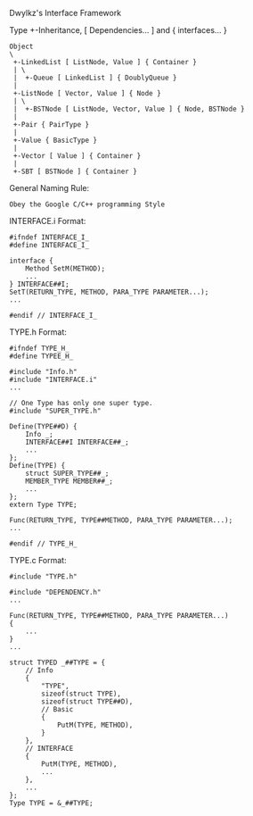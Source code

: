 Dwylkz's Interface Framework

Type +-Inheritance,	[ Dependencies... ] and { interfaces... }

	Object
	\
	 +-LinkedList [ ListNode, Value ] { Container }
	 | \
	 |	+-Queue [ LinkedList ] { DoublyQueue }
	 |
	 +-ListNode [ Vector, Value ] { Node }
	 | \
	 |	+-BSTNode [ ListNode, Vector, Value ] { Node, BSTNode }
	 |
	 +-Pair { PairType }
	 |
	 +-Value { BasicType }
	 |
	 +-Vector [ Value ]	{ Container }
	 |
	 +-SBT [ BSTNode ] { Container }

General Naming Rule:

	Obey the Google C/C++ programming Style

INTERFACE.i Format:

	#ifndef INTERFACE_I_
	#define INTERFACE_I_

	interface {
		Method SetM(METHOD);
		...
	} INTERFACE##I;
	SetT(RETURN_TYPE, METHOD, PARA_TYPE PARAMETER...);
	...

	#endif // INTERFACE_I_

TYPE.h Format:

	#ifndef TYPE_H_
	#define TYPEE_H_

	#include "Info.h"
	#include "INTERFACE.i"
	...

	// One Type has only one super type.
	#include "SUPER_TYPE.h"

	Define(TYPE##D) {
		Info _;
		INTERFACE##I INTERFACE##_;
		...
	};
	Define(TYPE) {
		struct SUPER_TYPE##_;
		MEMBER_TYPE MEMBER##_;
		...
	};
	extern Type TYPE;

	Func(RETURN_TYPE, TYPE##METHOD, PARA_TYPE PARAMETER...);
	...

	#endif // TYPE_H_

TYPE.c Format:

	#include "TYPE.h"

	#include "DEPENDENCY.h"
	...

	Func(RETURN_TYPE, TYPE##METHOD, PARA_TYPE PARAMETER...)
	{
		...
	}
	...

	struct TYPED _##TYPE = {
		// Info
		{
			"TYPE",
			sizeof(struct TYPE),
			sizeof(struct TYPE##D),
			// Basic
			{
				PutM(TYPE, METHOD),
			}
		},
		// INTERFACE
		{
			PutM(TYPE, METHOD),
			...
		},
		...
	};
	Type TYPE = &_##TYPE;
